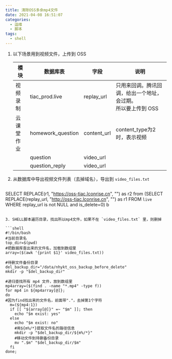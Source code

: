 ```yaml
---
title: 清除OSS多余mp4文件
date: 2021-04-08 16:51:07
categories:
  - 运维
  - 脚本
tags:
  - shell
---
```


1. 以下场景用到视频文件，上传到 OSS 

   | 模块       | 数据库表          | 字段        | 说明                                                         |
   | ---------- | ----------------- | ----------- | ------------------------------------------------------------ |
   | 视频录制   | tiac_prod.live    | replay_url  | 只用来回调。腾讯回调，给出一个地址，会过期。<br>所以要上传到 OSS |
   | 云课堂作业 | homework_question | content_url | content_type为2时，表示视频                                  |
   |            | question          | video_url   |                                                              |
   |            | question_reply    | video_url   |                                                              |

   

2. 从数据库中导出视频文件列表（去掉域名），导出到 `video_files.txt`

   ```sql
SELECT REPLACE(r1, "https://oss-tiac.lconrise.cn", "") as r2
from
(SELECT REPLACE(replay_url, "http://oss-tiac.lconrise.cn", "") as r1
FROM `live`
WHERE replay_url is not NULL and is_delete=0) b
   ```

3. SHELL脚本遍历目录，找出所以mp4文件，如果不在 `video_files.txt` 里，则删掉

   ```shell
#!/bin/bash
#当前目录名
   top_dir=$(pwd)
   #把数据库查出来的文件名，加载到数组里
   array=($(awk '{print $1}' video_files.txt))

   #待删文件备份目录
   del_backup_dir="/data/nhykt_oss_backup_before_delete"
   mkdir -p "$del_backup_dir"

   #递归查找所有 mp4 文件，放到数组里
   mp4array=($(find . -name "*.mp4" -type f))
   for mp4 in ${mp4array[@]};
   do
   #因为find找出来的文件名，前面带"."，去掉第1个字符
     m=(${mp4:1})
     if [[ "${array[@]}" =~ "$m" ]]; then
       echo "$m exist: yes"
     else
       echo "$m exist: no"
       #用${m%/*}提取文件名的路径信息
       mkdir -p "$del_backup_dir/${m%/*}"
       #移动文件到待删备份目录
       mv ".$m" "$del_backup_dir/$m"
     fi
   done;
   ```


